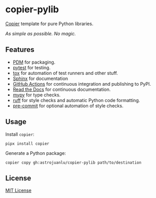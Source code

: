 # copier-pylib

[Copier](https://github.com/copier-org/copier) template for pure Python libraries.

_As simple as possible. No magic._

## Features

- [PDM] for packaging.
- [pytest] for testing.
- [tox] for automation of test runners and other stuff.
- [Sphinx] for documentation
- [GitHub Actions] for continuous integration and publishing to PyPI.
- [Read the Docs] for continuous documentation.
- [mypy] for type checks.
- [ruff] for style checks and automatic Python code formatting.
- [pre-commit] for optional automation of style checks.

## Usage

Install `copier`:

```
pipx install copier
```

Generate a Python package:

```
copier copy gh:astrojuanlu/copier-pylib path/to/destination
```

## License

[MIT License](LICENSE)

[copier]: https://github.com/copier-org/copier/
[mypy]: http://mypy.readthedocs.io/
[PDM]: https://pdm-project.org/
[pytest]: https://docs.pytest.org/
[Sphinx]: http://www.sphinx-doc.org/
[tox]: https://tox.readthedocs.io/
[black]: https://black.readthedocs.io/
[ruff]: https://beta.ruff.rs/docs/
[pre-commit]: https://github.com/pre-commit/pre-commit
[GitHub Actions]: https://github.com/features/actions
[Read the Docs]: https://readthedocs.org
